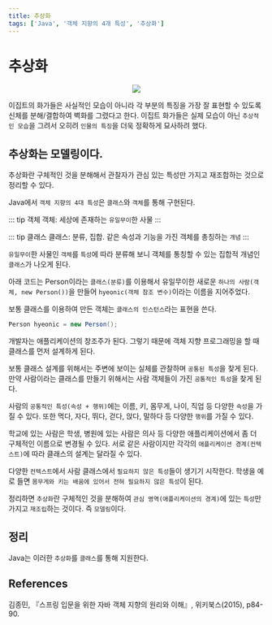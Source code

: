 ```yaml
---
title: 추상화
tags: ['Java', '객체 지향의 4개 특성', '추상화']
---
```


# 추상화

<p align=center>
    <img src=https://user-images.githubusercontent.com/59357153/142002568-8bc170c4-cd39-45fe-975f-ee6e5325b99e.jpg>
</p>

이집트의 화가들은 사실적인 모습이 아니라 각 부분의 특징을 가장 잘 표현할 수 있도록 신체를 분해/결합하여 벽화를 그렸다고 한다. 이집트 화가들은 실제 모습이 아닌 `추상적인 모습`을 그려서 오히려 `인물의 특징`을 더욱 정확하게 묘사하려 했다. 

## 추상화는 모델링이다.

추상화란 구체적인 것을 분해해서 관찰자가 관심 있는 특성만 가지고 재조합하는 것으로 정리할 수 있다.

Java에서 `객체 지향의 4대 특성`은 `클래스`와 `객체`를 통해 구현된다. 

::: tip 객체
객체: 세상에 존재하는 `유일무이`한 사물
:::

::: tip 클래스
클래스: 분류, 집합. 같은 속성과 기능을 가진 객체를 총칭하는 `개념`
:::

`유일무이`한 사물인 `객체`를 `특성`에 따라 분류해 보니 객체를 통칭할 수 있는 집합적 개념인 `클래스`가 나오게 된다.

아래 코드는 Person이라는 `클래스(분류)`를 이용해서 유일무이한 새로운 `하나의 사람(객체, new Person())`을 만들어 `hyeonic(객체 참조 변수)`이라는 이름을 지어주었다.

보통 클래스를 이용하여 만든 객체는 `클래스의 인스턴스`라는 표현을 쓴다.

```java
Person hyeonic = new Person();
```

개발자는 애플리케이션의 창조주가 된다. 그렇기 때문에 객체 지향 프로그래밍을 할 때 클래스를 먼저 설계하게 된다. 

보통 클래스 설계를 위해서는 주변에 보이는 실체를 관찰하며 `공통된 특성`을 찾게 된다. 만약 사람이라는 클래스를 만들기 위해서는 사람 객체들이 가진 `공통적인 특성`을 찾게 된다.

사람의 `공통적인 특성(속성 + 행위)`에는 이름, 키, 몸무게, 나이, 직업 등 다양한 `속성`을 가질 수 있다. 또한 먹다, 자다, 뛰다, 걷다, 앉다, 말하다 등 다양한 `행위`를 가질 수 있다. 

학교에 있는 사람은 학생, 병원에 있는 사람은 의사 등 다양한 애플리케이션에서 좀 더 구체적인 이름으로 변경될 수 있다. 서로 같은 사람이지만 각각의 `애플리케이션 경계(컨텍스트)`에 따라 클래스의 설계는 달라질 수 있다.

다양한 `컨텍스트`에서 사람 클래스에서 `필요하지 않은 특성`들이 생기기 시작한다. 학생을 예로 들면 `몸무게와 키는 배움에 있어서 전혀 필요하지 않은 특성`이 된다.

정리하면 `추상화`란 구체적인 것을 분해하여 `관심 영역(애플리케이션의 경계)`에 있는 `특성`만 가지고 `재조립`하는 것이다. 즉 `모델링`이다.

## 정리

Java는 이러한 `추상화`를 `클래스`를 통해 지원한다.

## References

김종민, 『스프링 입문을 위한 자바 객체 지향의 원리와 이해』, 위키북스(2015), p84-90.

<TagLinks />